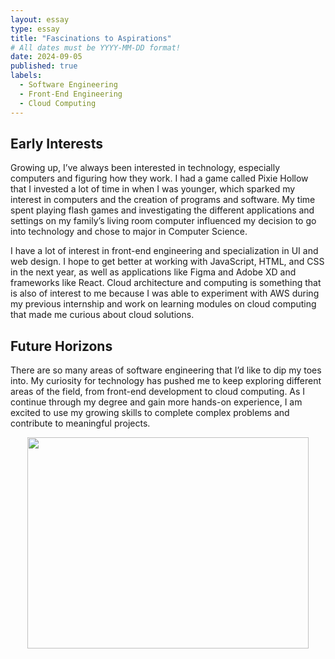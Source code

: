 ```yaml
---
layout: essay
type: essay
title: "Fascinations to Aspirations"
# All dates must be YYYY-MM-DD format!
date: 2024-09-05
published: true
labels:
  - Software Engineering
  - Front-End Engineering
  - Cloud Computing
---
```

## Early Interests
Growing up, I’ve always been interested in technology, especially computers and figuring how they work. I had a game called Pixie Hollow that I invested a lot of time in when I was younger, which sparked my interest in computers and the creation of programs and software. My time spent playing flash games and investigating the different applications and settings on my family’s living room computer influenced my decision to go into technology and chose to major in Computer Science. 

I have a lot of interest in front-end engineering and specialization in UI and web design. I hope to get better at working with JavaScript, HTML, and CSS in the next year, as well as applications like Figma and Adobe XD and frameworks like React. Cloud architecture and computing is something that is also of interest to me because I was able to experiment with AWS during my previous internship and work on learning modules on cloud computing that made me curious about cloud solutions. 
## Future Horizons
There are so many areas of software engineering that I’d like to dip my toes into. My curiosity for technology has pushed me to keep exploring different areas of the field, from front-end development to cloud computing. As I continue through my degree and gain more hands-on experience, I am excited to use my growing skills to complete complex problems and contribute to meaningful projects. 

<p align="center">
  <img width="450" height="338" src="(https://github.com/user-attachments/assets/63f3e3ec-c618-425c-a44e-628512c7aea2](https://github.com/user-attachments/assets/c85f587e-e114-4153-806a-11f27dcd5dc8)">
</p>




